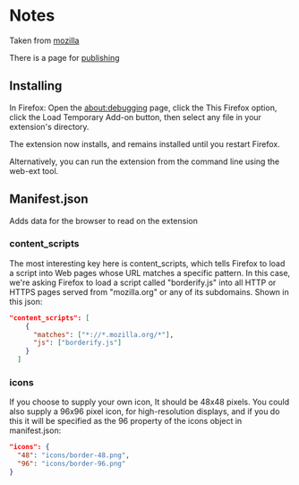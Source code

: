# Notes

Taken from [mozilla](https://developer.mozilla.org/en-US/docs/Mozilla/Add-ons/WebExtensions/Your_first_WebExtension)

There is a page for [publishing](https://extensionworkshop.com/documentation/publish/package-your-extension/)

## Installing

In Firefox: Open the [about:debugging](about:debugging) page, click the This Firefox option, click the Load Temporary Add-on button, then select any file in your extension's directory.

The extension now installs, and remains installed until you restart Firefox.

Alternatively, you can run the extension from the command line using the web-ext tool.

## Manifest.json

Adds data for the browser to read on the extension

### content_scripts

The most interesting key here is content_scripts, which tells Firefox to load a script into Web pages whose URL matches a specific pattern. In this case, we're asking Firefox to load a script called "borderify.js" into all HTTP or HTTPS pages served from "mozilla.org" or any of its subdomains.
Shown in this json:

```json
"content_scripts": [
    {
      "matches": ["*://*.mozilla.org/*"],
      "js": ["borderify.js"]
    }
  ]
```

### icons

If you choose to supply your own icon, It should be 48x48 pixels. You could also supply a 96x96 pixel icon, for high-resolution displays, and if you do this it will be specified as the 96 property of the icons object in manifest.json:

```json
"icons": {
  "48": "icons/border-48.png",
  "96": "icons/border-96.png"
}
```